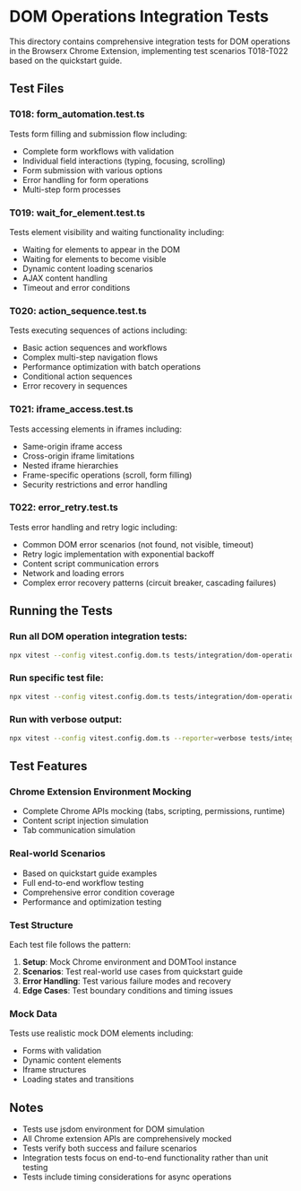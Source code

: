 # DOM Operations Integration Tests

This directory contains comprehensive integration tests for DOM operations in the Browserx Chrome Extension, implementing test scenarios T018-T022 based on the quickstart guide.

## Test Files

### T018: form_automation.test.ts
Tests form filling and submission flow including:
- Complete form workflows with validation
- Individual field interactions (typing, focusing, scrolling)
- Form submission with various options
- Error handling for form operations
- Multi-step form processes

### T019: wait_for_element.test.ts
Tests element visibility and waiting functionality including:
- Waiting for elements to appear in the DOM
- Waiting for elements to become visible
- Dynamic content loading scenarios
- AJAX content handling
- Timeout and error conditions

### T020: action_sequence.test.ts
Tests executing sequences of actions including:
- Basic action sequences and workflows
- Complex multi-step navigation flows
- Performance optimization with batch operations
- Conditional action sequences
- Error recovery in sequences

### T021: iframe_access.test.ts
Tests accessing elements in iframes including:
- Same-origin iframe access
- Cross-origin iframe limitations
- Nested iframe hierarchies
- Frame-specific operations (scroll, form filling)
- Security restrictions and error handling

### T022: error_retry.test.ts
Tests error handling and retry logic including:
- Common DOM error scenarios (not found, not visible, timeout)
- Retry logic implementation with exponential backoff
- Content script communication errors
- Network and loading errors
- Complex error recovery patterns (circuit breaker, cascading failures)

## Running the Tests

### Run all DOM operation integration tests:
```bash
npx vitest --config vitest.config.dom.ts tests/integration/dom-operations/
```

### Run specific test file:
```bash
npx vitest --config vitest.config.dom.ts tests/integration/dom-operations/form_automation.test.ts
```

### Run with verbose output:
```bash
npx vitest --config vitest.config.dom.ts --reporter=verbose tests/integration/dom-operations/
```

## Test Features

### Chrome Extension Environment Mocking
- Complete Chrome APIs mocking (tabs, scripting, permissions, runtime)
- Content script injection simulation
- Tab communication simulation

### Real-world Scenarios
- Based on quickstart guide examples
- Full end-to-end workflow testing
- Comprehensive error condition coverage
- Performance and optimization testing

### Test Structure
Each test file follows the pattern:
1. **Setup**: Mock Chrome environment and DOMTool instance
2. **Scenarios**: Test real-world use cases from quickstart guide
3. **Error Handling**: Test various failure modes and recovery
4. **Edge Cases**: Test boundary conditions and timing issues

### Mock Data
Tests use realistic mock DOM elements including:
- Forms with validation
- Dynamic content elements
- Iframe structures
- Loading states and transitions

## Notes

- Tests use jsdom environment for DOM simulation
- All Chrome extension APIs are comprehensively mocked
- Tests verify both success and failure scenarios
- Integration tests focus on end-to-end functionality rather than unit testing
- Tests include timing considerations for async operations